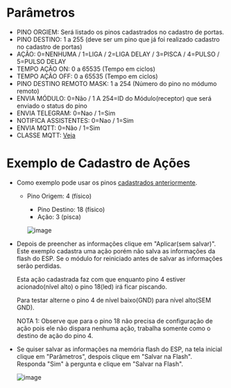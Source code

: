 # Parâmetros
 - PINO ORGIEM: Será listado os pinos cadastrados no cadastro de portas.
 - PINO DESTINO: 1 a 255 (deve ser um pino que já foi realizado cadastro no cadastro de portas)
 - AÇÃO: 0=NENHUMA / 1=LIGA / 2=LIGA DELAY / 3=PISCA / 4=PULSO / 5=PULSO DELAY
 - TEMPO AÇÃO ON: 0 a 65535 (Tempo em ciclos)
 - TEMPO AÇÃO OFF: 0 a 65535 (Tempo em ciclos)
 - PINO DESTINO REMOTO MASK: 1 a 254 (Número do pino no módumo remoto)
 - ENVIA MÓDULO: 0=Não / 1 A 254=ID do Módulo(receptor) que será enviado o status do pino
 - ENVIA TELEGRAM: 0=Nao / 1=Sim
 - NOTIFICA ASSISTENTES: 0=Nao / 1=Sim
 - ENVIA MQTT:  0=Não / 1=Sim
 - CLASSE MQTT: [Veja](https://www.home-assistant.io/integrations/mqtt/)

# Exemplo de Cadastro de Ações

- Como exemplo pode usar os pinos [cadastrados anteriormente](excadpino.md).<br>
  - Pino Origem: 4 (físico)
    - Pino Destino: 18 (físico)
    - Ação: 3 (pisca)


    ![image](https://github.com/rede-analista/smcr/assets/66534023/30be4695-dd1e-4df3-90c1-545e41302ec2)



- Depois de preencher as informações clique em "Aplicar(sem salvar)".<br>
  Este exemplo cadastra uma ação porém não salva as informações da flash do ESP. Se o módulo for reiniciado antes de salvar as informações serão perdidas.<br>

  Esta ação cadastrada faz com que enquanto pino 4 estiver acionado(nível alto) o pino 18(led) irá ficar piscando.<br>

  Para testar alterne o pino 4 de nível baixo(GND) para nível alto(SEM GND).<br>

  NOTA 1: Observe que para o pino 18 não precisa de configuração de ação pois ele não dispara nenhuma ação, trabalha somente como o destino de ação do pino 4.<br>

- Se quiser salvar as informações na memória flash do ESP, na tela inicial clique em "Parâmetros", despois clique em "Salvar na Flash".<br>
  Responda "Sim" à pergunta e clique em "Salvar na Flash".<br>
  
  ![image](https://github.com/rede-analista/smcr/assets/66534023/2c82afff-a3c7-4ba4-ab7e-398530c743da)
